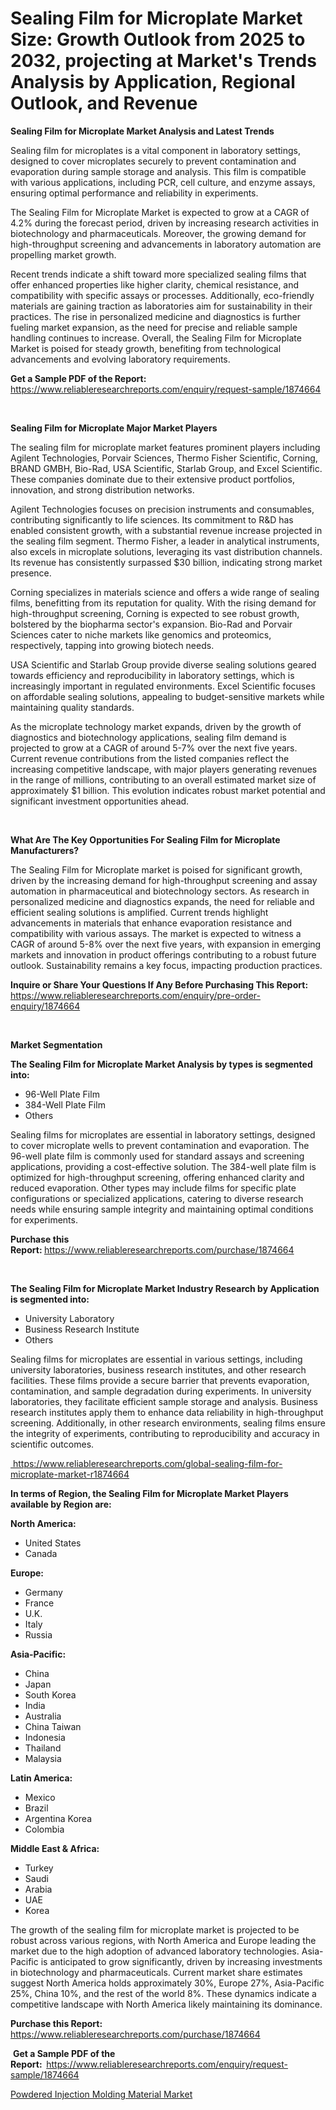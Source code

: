 <p><h1>Sealing Film for Microplate Market Size: Growth Outlook from 2025 to 2032, projecting at Market's Trends Analysis by Application, Regional Outlook, and Revenue</h1></p><p><strong>Sealing Film for Microplate Market Analysis and Latest Trends</strong></p>
<p><p>Sealing film for microplates is a vital component in laboratory settings, designed to cover microplates securely to prevent contamination and evaporation during sample storage and analysis. This film is compatible with various applications, including PCR, cell culture, and enzyme assays, ensuring optimal performance and reliability in experiments. </p><p>The Sealing Film for Microplate Market is expected to grow at a CAGR of 4.2% during the forecast period, driven by increasing research activities in biotechnology and pharmaceuticals. Moreover, the growing demand for high-throughput screening and advancements in laboratory automation are propelling market growth. </p><p>Recent trends indicate a shift toward more specialized sealing films that offer enhanced properties like higher clarity, chemical resistance, and compatibility with specific assays or processes. Additionally, eco-friendly materials are gaining traction as laboratories aim for sustainability in their practices. The rise in personalized medicine and diagnostics is further fueling market expansion, as the need for precise and reliable sample handling continues to increase. Overall, the Sealing Film for Microplate Market is poised for steady growth, benefiting from technological advancements and evolving laboratory requirements.</p></p>
<p><strong>Get a Sample PDF of the Report:&nbsp;</strong> <a href="https://www.reliableresearchreports.com/enquiry/request-sample/1874664?utm_campaign=3213&utm_medium=2&utm_source=Github&utm_content=ia&utm_term=03042025&utm_id=sealing-film-for-microplate">https://www.reliableresearchreports.com/enquiry/request-sample/1874664</a></p>
<p>&nbsp;</p>
<p><strong>Sealing Film for Microplate Major Market Players</strong></p>
<p><p>The sealing film for microplate market features prominent players including Agilent Technologies, Porvair Sciences, Thermo Fisher Scientific, Corning, BRAND GMBH, Bio-Rad, USA Scientific, Starlab Group, and Excel Scientific. These companies dominate due to their extensive product portfolios, innovation, and strong distribution networks.</p><p>Agilent Technologies focuses on precision instruments and consumables, contributing significantly to life sciences. Its commitment to R&D has enabled consistent growth, with a substantial revenue increase projected in the sealing film segment. Thermo Fisher, a leader in analytical instruments, also excels in microplate solutions, leveraging its vast distribution channels. Its revenue has consistently surpassed $30 billion, indicating strong market presence.</p><p>Corning specializes in materials science and offers a wide range of sealing films, benefitting from its reputation for quality. With the rising demand for high-throughput screening, Corning is expected to see robust growth, bolstered by the biopharma sector's expansion. Bio-Rad and Porvair Sciences cater to niche markets like genomics and proteomics, respectively, tapping into growing biotech needs.</p><p>USA Scientific and Starlab Group provide diverse sealing solutions geared towards efficiency and reproducibility in laboratory settings, which is increasingly important in regulated environments. Excel Scientific focuses on affordable sealing solutions, appealing to budget-sensitive markets while maintaining quality standards.</p><p>As the microplate technology market expands, driven by the growth of diagnostics and biotechnology applications, sealing film demand is projected to grow at a CAGR of around 5-7% over the next five years. Current revenue contributions from the listed companies reflect the increasing competitive landscape, with major players generating revenues in the range of millions, contributing to an overall estimated market size of approximately $1 billion. This evolution indicates robust market potential and significant investment opportunities ahead.</p></p>
<p>&nbsp;</p>
<p><strong>What Are The Key Opportunities For Sealing Film for Microplate Manufacturers?</strong></p>
<p><p>The Sealing Film for Microplate market is poised for significant growth, driven by the increasing demand for high-throughput screening and assay automation in pharmaceutical and biotechnology sectors. As research in personalized medicine and diagnostics expands, the need for reliable and efficient sealing solutions is amplified. Current trends highlight advancements in materials that enhance evaporation resistance and compatibility with various assays. The market is expected to witness a CAGR of around 5-8% over the next five years, with expansion in emerging markets and innovation in product offerings contributing to a robust future outlook. Sustainability remains a key focus, impacting production practices.</p></p>
<p><strong>Inquire or Share Your Questions If Any Before Purchasing This Report:</strong> <a href="https://www.reliableresearchreports.com/enquiry/pre-order-enquiry/1874664?utm_campaign=3213&utm_medium=2&utm_source=Github&utm_content=ia&utm_term=03042025&utm_id=sealing-film-for-microplate">https://www.reliableresearchreports.com/enquiry/pre-order-enquiry/1874664</a></p>
<p>&nbsp;</p>
<p><strong>Market Segmentation</strong></p>
<p><strong>The Sealing Film for Microplate Market Analysis by types is segmented into:</strong></p>
<p><ul><li>96-Well Plate Film</li><li>384-Well Plate Film</li><li>Others</li></ul></p>
<p><p>Sealing films for microplates are essential in laboratory settings, designed to cover microplate wells to prevent contamination and evaporation. The 96-well plate film is commonly used for standard assays and screening applications, providing a cost-effective solution. The 384-well plate film is optimized for high-throughput screening, offering enhanced clarity and reduced evaporation. Other types may include films for specific plate configurations or specialized applications, catering to diverse research needs while ensuring sample integrity and maintaining optimal conditions for experiments.</p></p>
<p><strong>Purchase this Report:&nbsp;</strong><a href="https://www.reliableresearchreports.com/purchase/1874664?utm_campaign=3213&utm_medium=2&utm_source=Github&utm_content=ia&utm_term=03042025&utm_id=sealing-film-for-microplate">https://www.reliableresearchreports.com/purchase/1874664</a></p>
<p>&nbsp;</p>
<p><strong>The Sealing Film for Microplate Market Industry Research by Application is segmented into:</strong></p>
<p><ul><li>University Laboratory</li><li>Business Research Institute</li><li>Others</li></ul></p>
<p><p>Sealing films for microplates are essential in various settings, including university laboratories, business research institutes, and other research facilities. These films provide a secure barrier that prevents evaporation, contamination, and sample degradation during experiments. In university laboratories, they facilitate efficient sample storage and analysis. Business research institutes apply them to enhance data reliability in high-throughput screening. Additionally, in other research environments, sealing films ensure the integrity of experiments, contributing to reproducibility and accuracy in scientific outcomes.</p></p>
<p><a href="https://www.reliableresearchreports.com/global-sealing-film-for-microplate-market-r1874664?utm_campaign=3213&utm_medium=2&utm_source=Github&utm_content=ia&utm_term=03042025&utm_id=sealing-film-for-microplate">&nbsp;https://www.reliableresearchreports.com/global-sealing-film-for-microplate-market-r1874664</a></p>
<p><strong>In terms of Region, the Sealing Film for Microplate Market Players available by Region are:</strong></p>
<p>
    <p> <strong> North America: </strong>
        <ul>
            <li>United States</li>
            <li>Canada</li>
        </ul>
        </p> 
    <p> <strong> Europe: </strong>
        <ul>
            <li>Germany</li>
            <li>France</li>
            <li>U.K.</li>
            <li>Italy</li>
            <li>Russia</li>
        </ul>
        </p> 
    <p> <strong> Asia-Pacific: </strong>
        <ul>
            <li>China</li>
            <li>Japan</li>
            <li>South Korea</li>
            <li>India</li>
            <li>Australia</li>
            <li>China Taiwan</li>
            <li>Indonesia</li>
            <li>Thailand</li>
            <li>Malaysia</li>
        </ul>
        </p> 
    <p> <strong> Latin America: </strong>
        <ul>
            <li>Mexico</li>
            <li>Brazil</li>
            <li>Argentina Korea</li>
            <li>Colombia</li>
        </ul>
        </p> 
    <p> <strong> Middle East & Africa: </strong>
        <ul>
            <li>Turkey</li>
            <li>Saudi</li>
            <li>Arabia</li>
            <li>UAE</li>
            <li>Korea</li>
        </ul>
    </p>
    </p>
<p><p>The growth of the sealing film for microplate market is projected to be robust across various regions, with North America and Europe leading the market due to the high adoption of advanced laboratory technologies. Asia-Pacific is anticipated to grow significantly, driven by increasing investments in biotechnology and pharmaceuticals. Current market share estimates suggest North America holds approximately 30%, Europe 27%, Asia-Pacific 25%, China 10%, and the rest of the world 8%. These dynamics indicate a competitive landscape with North America likely maintaining its dominance.</p></p>
<p><strong>Purchase this Report: </strong><a href="https://www.reliableresearchreports.com/purchase/1874664?utm_campaign=3213&utm_medium=2&utm_source=Github&utm_content=ia&utm_term=03042025&utm_id=sealing-film-for-microplate">https://www.reliableresearchreports.com/purchase/1874664</a></p>
<p>&nbsp;<strong>Get a Sample PDF of the Report:&nbsp;&nbsp;</strong><a href="https://www.reliableresearchreports.com/enquiry/request-sample/1874664?utm_campaign=3213&utm_medium=2&utm_source=Github&utm_content=ia&utm_term=03042025&utm_id=sealing-film-for-microplate">https://www.reliableresearchreports.com/enquiry/request-sample/1874664</a></p>
<p><strong></strong></p>
<p><p><a href="https://github.com/krulicfidura/Market-Research-Report-List-1/blob/main/powdered-injection-molding-material-market.md?utm_campaign=3213&utm_medium=2&utm_source=Github&utm_content=ia&utm_term=03042025&utm_id=sealing-film-for-microplate">Powdered Injection Molding Material Market</a></p></p>